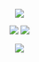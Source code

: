 <div align="center">
    <p>
        <img src="http://github-profile-summary-cards.vercel.app/api/cards/profile-details?username=MondeAnna&theme=default" />
    </p>
    <p>
        <img src="http://github-profile-summary-cards.vercel.app/api/cards/most-commit-language?username=MondeAnna&theme=default" />
        <img src="http://github-profile-summary-cards.vercel.app/api/cards/repos-per-language?username=MondeAnna&theme=default" />
    </p>
    <p>
        <img src="https://github-readme-streak-stats.herokuapp.com/?user=MondeAnna&theme=default&hide_border=true" />
    </p>
</div>
